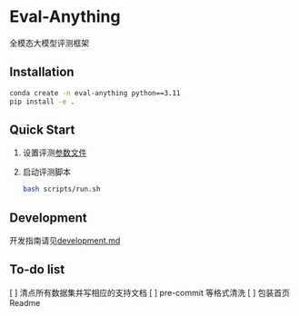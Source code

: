 # Eval-Anything

全模态大模型评测框架

## Installation

```bash
conda create -n eval-anything python==3.11
pip install -e .
```

## Quick Start

1. 设置评测[参数文件](eval_anything/configs/evaluate.yaml)

2. 启动评测脚本

    ```bash
    bash scripts/run.sh
    ```

## Development

开发指南请见[development.md](development.md)

## To-do list

[ ] 清点所有数据集并写相应的支持文档
[ ] pre-commit 等格式清洗
[ ] 包装首页 Readme
